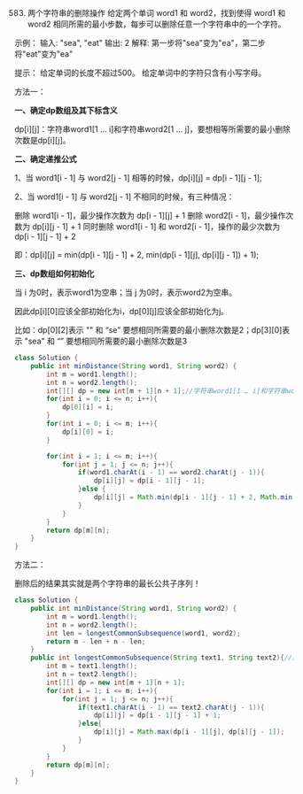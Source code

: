 

583. 两个字符串的删除操作
给定两个单词 word1 和 word2，找到使得 word1 和 word2 相同所需的最小步数，每步可以删除任意一个字符串中的一个字符。

示例：
输入: "sea", "eat"
输出: 2
解释: 第一步将"sea"变为"ea"，第二步将"eat"变为"ea"

提示：
给定单词的长度不超过500。
给定单词中的字符只含有小写字母。

方法一：

**一、确定dp数组及其下标含义**

dp[i][j]：字符串word1[1 ... i]和字符串word2[1 ... j]，要想相等所需要的最小删除次数是dp[i][j]。

**二、确定递推公式**

1、当 word1[i - 1] 与 word2[j - 1] 相等的时候，dp[i][j] = dp[i - 1][j - 1];

2、当 word1[i - 1] 与 word2[j - 1] 不相同的时候，有三种情况：

删除 word1[i - 1]，最少操作次数为 dp[i - 1][j] + 1
删除 word2[i - 1]，最少操作次数为 dp[i][j - 1] + 1
同时删除 word1[i - 1] 和 word2[i - 1]，操作的最少次数为 dp[i - 1][j - 1] + 2

即：dp[i][j] = min(dp[i - 1][j - 1] + 2, min(dp[i - 1][j], dp[i][j - 1]) + 1);

**三、dp数组如何初始化**

当 i 为0时，表示word1为空串；当 j 为0时，表示word2为空串。

因此dp[i][0]应该全部初始化为i，dp[0][j]应该全部初始化为j。

比如：dp[0][2]表示 "" 和 “se” 要想相同所需要的最小删除次数是2；dp[3][0]表示 "sea" 和 “” 要想相同所需要的最小删除次数是3

```java
class Solution {
    public int minDistance(String word1, String word2) {
        int m = word1.length();
        int n = word2.length();
        int[][] dp = new int[m + 1][n + 1];//字符串word1[1 … i]和字符串word2[1 … j]，要想相等所需要的最小删除次数是dp[i][j]
        for(int i = 0; i <= n; i++){
            dp[0][i] = i;
        }
        for(int i = 0; i <= m; i++){
            dp[i][0] = i;
        }

        for(int i = 1; i <= m; i++){
            for(int j = 1; j <= n; j++){
                if(word1.charAt(i - 1) == word2.charAt(j - 1)){
                    dp[i][j] = dp[i - 1][j - 1];
                }else {
                    dp[i][j] = Math.min(dp[i - 1][j - 1] + 2, Math.min(dp[i - 1][j] + 1, dp[i][j - 1] + 1));
                }
            }
        }
        return dp[m][n];
    }
}
```

方法二：

删除后的结果其实就是两个字符串的最长公共子序列！

```java
class Solution {
    public int minDistance(String word1, String word2) {
        int m = word1.length();
        int n = word2.length();
        int len = longestCommonSubsequence(word1, word2);
        return m - len + n - len;
    }
    public int longestCommonSubsequence(String text1, String text2){//返回最长公共子序列的长度
        int m = text1.length();
        int n = text2.length();
        int[][] dp = new int[m + 1][n + 1];
        for(int i = 1; i <= m; i++){
            for(int j = 1; j <= n; j++){
                if(text1.charAt(i - 1) == text2.charAt(j - 1)){
                    dp[i][j] = dp[i - 1][j - 1] + 1;
                }else{
                    dp[i][j] = Math.max(dp[i - 1][j], dp[i][j - 1]);
                }
            }
        }
        return dp[m][n];
    }
}
```